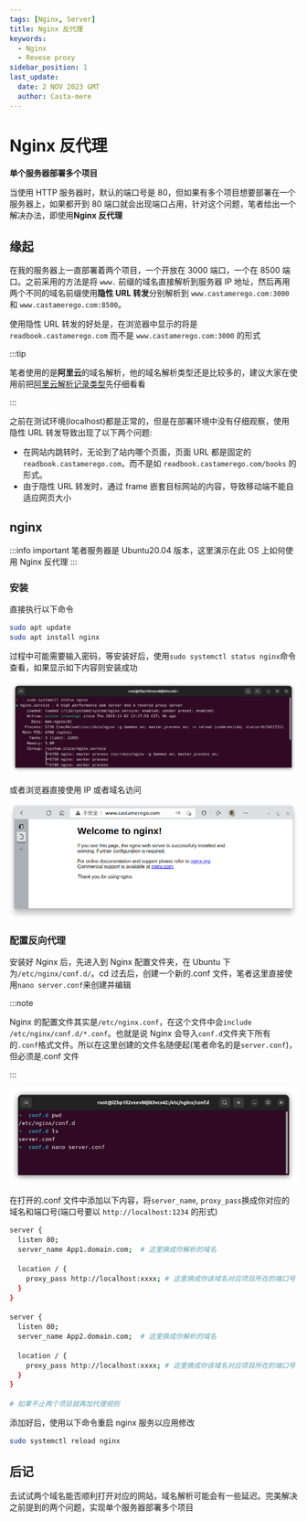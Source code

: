 ```yaml
---
tags: [Nginx, Server]
title: Nginx 反代理
keywords:
  - Nginx
  - Revese proxy
sidebar_position: 1
last_update:
  date: 2 NOV 2023 GMT
  author: Casta-mere
---
```


# Nginx 反代理

**单个服务器部署多个项目**

当使用 HTTP 服务器时，默认的端口号是 80，但如果有多个项目想要部署在一个服务器上，如果都开到 80 端口就会出现端口占用，针对这个问题，笔者给出一个解决办法，即使用**Nginx 反代理**

## 缘起

在我的服务器上一直部署着两个项目，一个开放在 3000 端口，一个在 8500 端口。之前采用的方法是将 `www.` 前缀的域名直接解析到服务器 IP 地址，然后再用两个不同的域名前缀使用**隐性 URL 转发**分别解析到 `www.castamerego.com:3000` 和 `www.castamerego.com:8500`。

使用隐性 URL 转发的好处是，在浏览器中显示的将是 `readbook.castamerego.com` 而不是 `www.castamerego.com:3000` 的形式

:::tip

笔者使用的是**阿里云**的域名解析，他的域名解析类型还是比较多的，建议大家在使用前把[阿里云解析记录类型]先仔细看看

:::

之前在测试环境(localhost)都是正常的，但是在部署环境中没有仔细观察，使用隐性 URL 转发导致出现了以下两个问题:

- 在网站内跳转时，无论到了站内哪个页面，页面 URL 都是固定的 `readbook.castamerego.com`，而不是如 `readbook.castamerego.com/books` 的形式。
- 由于隐性 URL 转发时，通过 frame 嵌套目标网站的内容，导致移动端不能自适应网页大小

## nginx

:::info important
笔者服务器是 Ubuntu20.04 版本，这里演示在此 OS 上如何使用 Nginx 反代理
:::

### 安装

直接执行以下命令

```bash showLineNumbers
sudo apt update
sudo apt install nginx
```

过程中可能需要输入密码，等安装好后，使用`sudo systemctl status nginx`命令查看，如果显示如下内容则安装成功

![nginx status](./image/nginx反代理/nginxstatus.png "nginx status - terminal")

或者浏览器直接使用 IP 或者域名访问

![nginx status](./image/nginx反代理/nginxstatus2.png "nginx status —— browser")

### 配置反向代理

安装好 Nginx 后，先进入到 Nginx 配置文件夹，在 Ubuntu 下为`/etc/nginx/conf.d/`。cd 过去后，创建一个新的.conf 文件，笔者这里直接使用`nano server.conf`来创建并编辑

:::note

Nginx 的配置文件其实是`/etc/nginx.conf`，在这个文件中会`include /etc/nginx/conf.d/*.conf`。也就是说 Nginx 会导入`conf.d`文件夹下所有的`.conf`格式文件。所以在这里创建的文件名随便起(笔者命名的是`server.conf`)，但必须是.conf 文件

:::

![路径](./image/nginx反代理/server.confpwd.png "nginx config路径")

在打开的.conf 文件中添加以下内容，将`server_name`, `proxy_pass`换成你对应的域名和端口号(端口号要以 `http://localhost:1234` 的形式)

```bash showLineNumbers
server {
  listen 80;
  server_name App1.domain.com;  # 这里换成你解析的域名

  location / {
    proxy_pass http://localhost:xxxx; # 这里换成你该域名对应项目所在的端口号
  }
}

server {
  listen 80;
  server_name App2.domain.com;  # 这里换成你解析的域名

  location / {
    proxy_pass http://localhost:xxxx; # 这里换成你该域名对应项目所在的端口号
  }
}

# 如果不止两个项目就再加代理规则
```

添加好后，使用以下命令重启 nginx 服务以应用修改

```bash showLineNumbers
sudo systemctl reload nginx
```

## 后记

去试试两个域名能否顺利打开对应的网站，域名解析可能会有一些延迟。完美解决之前提到的两个问题，实现单个服务器部署多个项目

[阿里云解析记录类型]: https://help.aliyun.com/document_detail/29725.html?spm=a2c1d.8251892.0.0.456d5b76vPKwlR#h2-url-6
